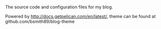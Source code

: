 The source code and configuration files for my blog.

Powered by http://docs.getpelican.com/en/latest/,
theme can be found at github.com/bsmith89/blog-theme
